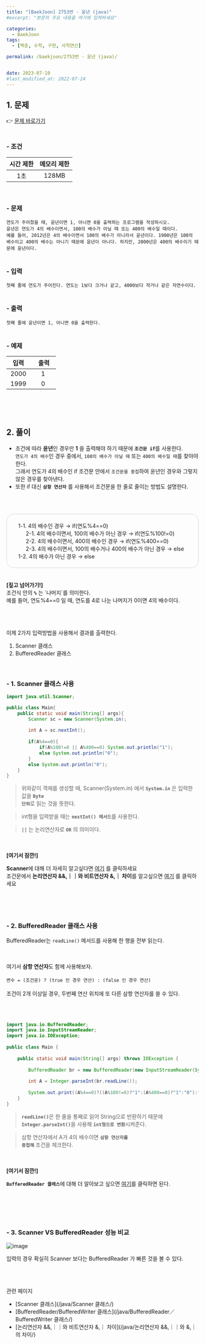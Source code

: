 ```yaml
---
title: "[BaekJoon] 2753번 - 윤년 (java)"
#excerpt: "본문의 주요 내용을 여기에 입력하세요"

categories:
  - BaekJoon
tags:
  - [백준, 수학, 구현, 사칙연산]

permalink: /baekjoon/2753번 - 윤년 (java)/


date: 2023-07-10
#last_modified_at: 2022-07-24
---
```


## 1. 문제
👉 [문제 바로가기](https://www.acmicpc.net/problem/2753)<br><br>
###  - 조건
  
| 시간 제한 | 메모리 제한 |
|:--------:|:--------:|
|1초|128MB|

<br>

### - 문제
```연도가 주어졌을 때, 윤년이면 1, 아니면 0을 출력하는 프로그램을 작성하시오.```<br>
```윤년은 연도가 4의 배수이면서, 100의 배수가 아닐 때 또는 400의 배수일 때이다.```<br>
```예를 들어, 2012년은 4의 배수이면서 100의 배수가 아니라서 윤년이다. 1900년은 100의 배수이고 400의 배수는 아니기 때문에 윤년이 아니다. 하지만, 2000년은 400의 배수이기 때문에 윤년이다.```
<br><br>

### - 입력
```첫째 줄에 연도가 주어진다. 연도는 1보다 크거나 같고, 4000보다 작거나 같은 자연수이다.```
<br><br>

### - 출력
```첫째 줄에 윤년이면 1, 아니면 0을 출력한다.```
<br><br>

### - 예제
  
| &nbsp;&nbsp;입력&nbsp;&nbsp; | &nbsp;&nbsp; 출력&nbsp;&nbsp; |
|:--------:|:--------:|
|2000|1|
|1999|0|

  
<br><br><br>


## 2. 풀이
- 조건에 따라 <b>윤년</b>인 경우만 <b>1</b> 을 출력해야 하기 때문에 <code><b>조건문 if</b></code>를 사용한다.<br>
`연도가 4의 배수`인 경우 중에서, `100의 배수가 아닐 때` 또는 `400의 배수일 때`를 찾아야 한다.<br>
그래서 연도가 4의 배수인 if 조건문 안에서 `조건문을 중첩`하여 윤년인 경우와 그렇지 않은 경우를 찾아낸다.<br>
- 또한 if 대신 <code><b>삼항 연산자</b></code> 를 사용해서 조건문을 한 줄로 줄이는 방법도 설명한다.

<br><br>
<div style="border:1px solid lightgray;padding:20px 30px;border-radius:20px;">
1-1. 4의 배수인 경우 → if(연도%4==0)<br>
&nbsp;&nbsp;&nbsp;&nbsp;&nbsp;2-1. 4의 배수이면서, 100의 배수가 아닌 경우 → if(연도%100!=0)<br>
&nbsp;&nbsp;&nbsp;&nbsp;&nbsp;2-2. 4의 배수이면서, 400의 배수인 경우 → if(연도%400==0)<br>
&nbsp;&nbsp;&nbsp;&nbsp;&nbsp;2-3. 4의 배수이면서, 100의 배수거나 400의 배수가 아닌 경우 → else<br>
1-2. 4의 배수가 아닌 경우 → else
</div>
<br><br>
<b>[짚고 넘어가기!]</b><br>
조건식 안의 <code><b>%</b></code> 는 `나머지`를 의미한다.<br>
예를 들어, 연도%4==0 일 때, 연도를 4로 나눈 나머지가 0이면 4의 배수이다.


<br><br><br>
이제 2가지 입력방법을 사용해서 결과를 출력한다.

1. Scanner 클래스
2. BufferedReader 클래스
<br><br><br>

### - 1. Scanner 클래스 사용
```java
import java.util.Scanner;

public class Main{
    public static void main(String[] args){
        Scanner sc = new Scanner(System.in);
        
        int A = sc.nextInt();
        
        if(A%4==0){
            if(A%100!=0 || A%400==0) System.out.println("1");
            else System.out.println("0");
        } 
        else System.out.println("0");
    }
} 
```
> 위와같이 객체를 생성할 때, Scanner(System.in) 에서 <code><b>System.in</b></code> 은 입력한 값을 <code><b>Byte 단위</b></code>로 읽는 것을 뜻한다.

> int형을 입력받을 때는 <code><b>nextInt() 메서드</b></code>를 사용한다.

> <code><b>||</b></code> 는 논리연산자로 <code><b>OR</b></code> 의 의미이다.

<br><br>
<b>[여기서 잠깐!]</b>
<div class="box"><b>Scanner</b>에 대해 더 자세히 알고싶다면 <a href="/java/Scanner 클래스/"> 여기</a> 를 클릭하세요</div>
<div class="box">조건문에서 <b>논리연산자 &&,｜｜와 비트연산자 &,｜ 차이</b>를 알고싶으면 <a href="/java/논리연산자 &&,｜｜와 &,｜의 차이/"> 여기</a>  를 클릭하세요</div>


<br><br><br>

### - 2. BufferedReader 클래스 사용
BufferedReader는 `readLine()` 메서드를 사용해 한 행을 전부 읽는다.<br><br><br>

여기서 <b>삼항 연산자</b>도 함께 사용해보자.<br><br>
```변수 = (조건문) ? (true 인 경우 연산) : (false 인 경우 연산)```
<br><br>
조건이 2개 이상일 경우, 두번째 연산 위치에 또 다른 삼항 연산자를 쓸 수 있다.
<br><br><br><br>


```java
import java.io.BufferedReader;
import java.io.InputStreamReader;
import java.io.IOException;
 
public class Main {
 
	public static void main(String[] args) throws IOException {
        
		BufferedReader br = new BufferedReader(new InputStreamReader(System.in));
 
		int A = Integer.parseInt(br.readLine());
		
		System.out.print((A%4==0)?((A%100!=0)?"1":(A%400==0)?"1":"0"):"0");
	}
}
```
> <code><b>readLine()</b></code>은 한 줄을 통째로 읽어 String으로 반환하기 때문에 <code><b>Integer.parseInt()</b></code>을 사용해 <code><b>int형으로 변환</b></code>시켜준다.

> 삼항 연산자에서 A가 4의 배수이면 <code><b>삼항 연산자를 중첩해</b></code> 조건을 체크한다.<br>

<br><br>
<b>[여기서 잠깐!]</b>
<div class="box"><code><b>BufferedReader 클래스</b></code>에 대해 더 알아보고 싶으면 <a href="/java/BufferedReader／BufferedWriter 클래스/"> 여기</a>를 클릭하면 된다.</div>



<br><br><br><br>

### - 3. Scanner VS BufferedReader 성능 비교
![image](https://github.com/cjoungi/cjoungi.github.io/assets/113075984/cacd164c-8b0b-42f6-b76a-f17cbdadca62)

입력의 경우 확실히 Scanner 보다는 <span class="color">BufferedReader 가 빠른 것을 볼 수 있다.</span>


<br><br><br>
<span class="color">관련 페이지</span><br>
- [Scanner 클래스](/java/Scanner 클래스/)
- [BufferedReader/BufferedWriter 클래스](/java/BufferedReader／BufferedWriter 클래스/)
- [논리연산자 &&,｜｜와 비트연산자 &,｜ 차이](/java/논리연산자 &&,｜｜와 &,｜의 차이/)
<br><br><br>